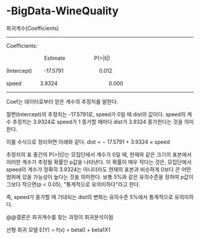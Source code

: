 # -BigData-WineQuality



<p> 회귀계수(Coefficients) </p>

---
<p>Coefficients:</p>
<p>　　　　　　　  Estimate   　　　　　          P(>|t|)  </p>            
<p> (Intercept) 　　-17.5791        　　　　          　　     0.012   </p>  
<p> speed   　　　     3.9324      　　　　           　　　　　     0.000   </p> 

---

<span> Coef는 데이터로부터 얻은 계수의 추정치를 말한다. </span>

절편(Intercept)의 추정치는 -17.5791로, speed가 0일 때 dist의 값이다.
speed의 계수 추정치는 3.9324로 speed가 1 증가할 때마다 dist가 3.9324 증가한다는 것을 의미한다.

이를 수식으로 정리하면 아래와 같다.
dist = − 17.5791 + 3.9324 × speed

추정치의 표 중간의 P(>|t|)는 모집단에서 계수가 0일 때, 현재와 같은 크기의 표본에서 이러한 계수가 추정될 확률인 p값을 나타낸다. 이 확률이 매우 작다는 것은, 모집단에서 speed의 계수가 정확히 3.9324는 아니더라도 현재의 표본과 비슷하게 0보다 큰 어떤 범위에 있을 가능성이 높다는 것을 의미한다. 보통 5%와 같은 유의수준을 정하여 p값이 그보다 작으면(p < 0.05), "통계적으로 유의미하다"라고 한다.

즉, speed가 증가할 때 기대되는 dist의 변화는 유의수준 5%에서 통계적으로 유의미하다.

@@결론은 회귀계수를 찾는 과정이 회귀분석이됨


선형 회귀 모델
E(Y) = f(x) = beta0 + beta1X1

</span>
